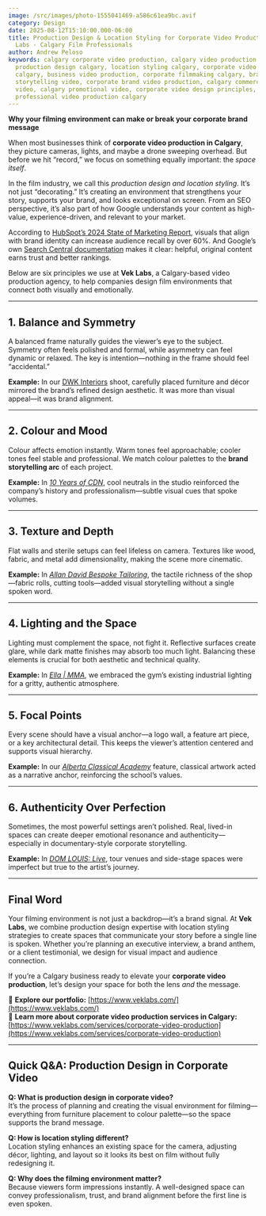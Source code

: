 ```yaml
---
image: /src/images/photo-1555041469-a586c61ea9bc.avif
category: Design
date: 2025-08-12T15:10:00.000-06:00
title: Production Design & Location Styling for Corporate Video Production | Vek
  Labs - Calgary Film Professionals
author: Andrew Peloso
keywords: calgary corporate video production, calgary video production company,
  production design calgary, location styling calgary, corporate video services
  calgary, business video production, corporate filmmaking calgary, brand
  storytelling video, corporate brand video production, calgary commercial
  video, calgary promotional video, corporate video design principles,
  professional video production calgary
---
```

**Why your filming environment can make or break your corporate brand message**

When most businesses think of **corporate video production in Calgary**, they picture cameras, lights, and maybe a drone sweeping overhead. But before we hit “record,” we focus on something equally important: the *space itself*.

In the film industry, we call this *production design and location styling*. It’s not just “decorating.” It’s creating an environment that strengthens your story, supports your brand, and looks exceptional on screen. From an SEO perspective, it’s also part of how Google understands your content as high-value, experience-driven, and relevant to your market.

According to [HubSpot’s 2024 State of Marketing Report](https://blog.hubspot.com/marketing/visual-content-marketing-strategy), visuals that align with brand identity can increase audience recall by over 60%. And Google’s own [Search Central documentation](https://developers.google.com/search/docs/fundamentals/creating-helpful-content) makes it clear: helpful, original content earns trust and better rankings.

Below are six principles we use at **Vek Labs**, a Calgary-based video production agency, to help companies design film environments that connect both visually and emotionally.

---

## 1. Balance and Symmetry
A balanced frame naturally guides the viewer’s eye to the subject. Symmetry often feels polished and formal, while asymmetry can feel dynamic or relaxed. The key is intention—nothing in the frame should feel “accidental.”

**Example:** In our [DWK Interiors](https://www.veklabs.com/videos/dwk-interiors/) shoot, carefully placed furniture and décor mirrored the brand’s refined design aesthetic. It was more than visual appeal—it was brand alignment.

---

## 2. Colour and Mood
Colour affects emotion instantly. Warm tones feel approachable; cooler tones feel stable and professional. We match colour palettes to the **brand storytelling arc** of each project.

**Example:** In *[10 Years of CDN](https://www.veklabs.com/videos/10-year-cdn/)*, cool neutrals in the studio reinforced the company’s history and professionalism—subtle visual cues that spoke volumes.

---

## 3. Texture and Depth
Flat walls and sterile setups can feel lifeless on camera. Textures like wood, fabric, and metal add dimensionality, making the scene more cinematic.

**Example:** In *[Allan David Bespoke Tailoring](https://www.veklabs.com/videos/allan-david-bespoke-tailoring)*, the tactile richness of the shop—fabric rolls, cutting tools—added visual storytelling without a single spoken word.

---

## 4. Lighting and the Space
Lighting must complement the space, not fight it. Reflective surfaces create glare, while dark matte finishes may absorb too much light. Balancing these elements is crucial for both aesthetic and technical quality.

**Example:** In *[Ella | MMA](https://www.veklabs.com/videos/ella/)*, we embraced the gym’s existing industrial lighting for a gritty, authentic atmosphere.

---

## 5. Focal Points
Every scene should have a visual anchor—a logo wall, a feature art piece, or a key architectural detail. This keeps the viewer’s attention centered and supports visual hierarchy.

**Example:** In our *[Alberta Classical Academy](https://www.veklabs.com/videos/alberta-classical-academy)* feature, classical artwork acted as a narrative anchor, reinforcing the school’s values.

---

## 6. Authenticity Over Perfection
Sometimes, the most powerful settings aren’t polished. Real, lived-in spaces can create deeper emotional resonance and authenticity—especially in documentary-style corporate storytelling.

**Example:** In *[DOM LOUIS: Live](https://www.veklabs.com/videos/dom-louis-live/)*, tour venues and side-stage spaces were imperfect but true to the artist’s journey.

---

## Final Word
Your filming environment is not just a backdrop—it’s a brand signal. At **Vek Labs**, we combine production design expertise with location styling strategies to create spaces that communicate your story before a single line is spoken. Whether you’re planning an executive interview, a brand anthem, or a client testimonial, we design for visual impact and audience connection.

If you’re a Calgary business ready to elevate your **corporate video production**, let’s design your space for both the lens *and* the message.

📌 **Explore our portfolio:** [https://www.veklabs.com/](https://www.veklabs.com/)  
📌 **Learn more about corporate video production services in Calgary:** [https://www.veklabs.com/services/corporate-video-production](https://www.veklabs.com/services/corporate-video-production)

---

## Quick Q&A: Production Design in Corporate Video

**Q: What is production design in corporate video?**  
It’s the process of planning and creating the visual environment for filming—everything from furniture placement to colour palette—so the space supports the brand message.

**Q: How is location styling different?**  
Location styling enhances an existing space for the camera, adjusting décor, lighting, and layout so it looks its best on film without fully redesigning it.

**Q: Why does the filming environment matter?**  
Because viewers form impressions instantly. A well-designed space can convey professionalism, trust, and brand alignment before the first line is even spoken.
